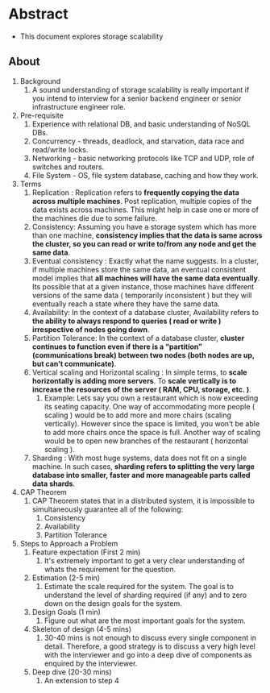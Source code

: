 # Abstract

- This document explores storage scalability

## About

1. Background
   1. A sound understanding of storage scalability is really important if you intend to interview for a senior backend engineer or senior infrastructure engineer role.
2. Pre-requisite
   1. Experience with relational DB, and basic understanding of NoSQL DBs.
   2. Concurrency - threads, deadlock, and starvation, data race and read/write locks.
   3. Networking - basic networking protocols like TCP and UDP, role of switches and routers.
   4. File System - OS, file system database, caching and how they work.
3. Terms
   1. Replication : Replication refers to **frequently copying the data across multiple machines**. Post replication, multiple copies of the data exists across machines. This might help in case one or more of the machines die due to some failure.
   2. Consistency: Assuming you have a storage system which has more than one machine, **consistency implies that the data is same across the cluster, so you can read or write to/from any node and get the same data**.
   3. Eventual consistency : Exactly what the name suggests. In a cluster, if multiple machines store the same data, an eventual consistent model implies that **all machines will have the same data eventually**. Its possible that at a given instance, those machines have different versions of the same data ( temporarily inconsistent ) but they will eventually reach a state where they have the same data.
   4. Availability: In the context of a database cluster, Availability refers to **the ability to always respond to queries ( read or write ) irrespective of nodes going down**.
   5. Partition Tolerance: In the context of a database cluster, **cluster continues to function even if there is a “partition” (communications break) between two nodes (both nodes are up, but can’t communicate)**.
   6. Vertical scaling and Horizontal scaling : In simple terms, to **scale horizontally is adding more servers**. To **scale vertically is to increase the resources of the server ( RAM, CPU, storage, etc. )**.
      1. Example: Lets say you own a restaurant which is now exceeding its seating capacity. One way of accommodating more people ( scaling ) would be to add more and more chairs (scaling vertically). However since the space is limited, you won’t be able to add more chairs once the space is full. Another way of scaling would be to open new branches of the restaurant ( horizontal scaling ).
   7. Sharding : With most huge systems, data does not fit on a single machine. In such cases, **sharding refers to splitting the very large database into smaller, faster and more manageable parts called data shards**.
4. CAP Theorem
   1. CAP Theorem states that in a distributed system, it is impossible to simultaneously guarantee all of the following:
      1. Consistency
      2. Availability
      3. Partition Tolerance
5. Steps to Approach a Problem
   1. Feature expectation (First 2 min)
      1. It's extremely important to get a very clear understanding of whats the requirement for the question.
   2. Estimation (2-5 min)
      1. Estimate the scale required for the system. The goal is to understand the level of sharding required (if any) and to zero down on the design goals for the system.
   3. Design Goals (1 min)
      1. Figure out what are the most important goals for the system.
   4. Skeleton of design (4-5 mins)
      1. 30-40 mins is not enough to discuss every single component in detail. Therefore, a good strategy is to discuss a very high level with the interviewer and go into a deep dive of components as enquired by the interviewer.
   5. Deep dive (20-30 mins)
      1. An extension to step 4
